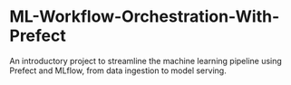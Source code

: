 # ML-Workflow-Orchestration-With-Prefect
An introductory project to streamline the machine learning pipeline using Prefect and MLflow, from data ingestion to model serving.
